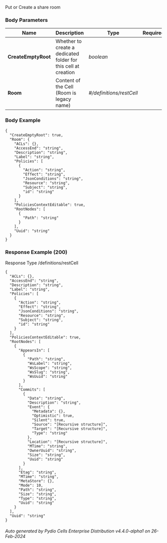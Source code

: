






 
Put or Create a share room  


### Body Parameters

Name | Description | Type | Required
---|---|---|---
**CreateEmptyRoot** | Whether to create a dedicated folder for this cell at creation | _boolean_ |   
**Room** | Content of the Cell (Room is legacy name) | _#/definitions/restCell_ |   


### Body Example
```
{
  "CreateEmptyRoot": true,
  "Room": {
    "ACLs": {},
    "AccessEnd": "string",
    "Description": "string",
    "Label": "string",
    "Policies": [
      {
        "Action": "string",
        "Effect": "string",
        "JsonConditions": "string",
        "Resource": "string",
        "Subject": "string",
        "id": "string"
      }
    ],
    "PoliciesContextEditable": true,
    "RootNodes": [
      {
        "Path": "string"
      }
    ],
    "Uuid": "string"
  }
}
```






### Response Example (200)
Response Type /definitions/restCell

```
{
  "ACLs": {},
  "AccessEnd": "string",
  "Description": "string",
  "Label": "string",
  "Policies": [
    {
      "Action": "string",
      "Effect": "string",
      "JsonConditions": "string",
      "Resource": "string",
      "Subject": "string",
      "id": "string"
    }
  ],
  "PoliciesContextEditable": true,
  "RootNodes": [
    {
      "AppearsIn": [
        {
          "Path": "string",
          "WsLabel": "string",
          "WsScope": "string",
          "WsSlug": "string",
          "WsUuid": "string"
        }
      ],
      "Commits": [
        {
          "Data": "string",
          "Description": "string",
          "Event": {
            "Metadata": {},
            "Optimistic": true,
            "Silent": true,
            "Source": "[Recursive structure]",
            "Target": "[Recursive structure]",
            "Type": "string"
          },
          "Location": "[Recursive structure]",
          "MTime": "string",
          "OwnerUuid": "string",
          "Size": "string",
          "Uuid": "string"
        }
      ],
      "Etag": "string",
      "MTime": "string",
      "MetaStore": {},
      "Mode": 10,
      "Path": "string",
      "Size": "string",
      "Type": "string",
      "Uuid": "string"
    }
  ],
  "Uuid": "string"
}
```




###### Auto generated by Pydio Cells Enterprise Distribution v4.4.0-alpha1 on 26-Feb-2024
